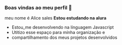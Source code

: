 ### Boas vindas ao meu perfil 💙
meu nome é Alice sales
**Estou estudando na alura**
- Estou_me desenvolvendo na línguagem Javascript
- Utitizo esse espaço para mínha organização e
- compartilhamento dos meus projetos desenvolvidos
